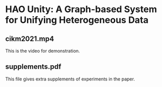 # HAO Unity: A Graph-based System for Unifying Heterogeneous Data

## cikm2021.mp4

This is the video for demonstration.

## supplements.pdf

This file gives extra supplements of experiments in the paper.
